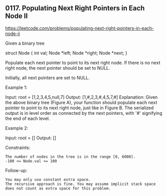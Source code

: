 ## 0117. Populating Next Right Pointers in Each Node II

https://leetcode.com/problems/populating-next-right-pointers-in-each-node-ii

Given a binary tree

struct Node {
int val;
Node *left;
Node *right;
Node \*next;
}

Populate each next pointer to point to its next right node. If there is no next right node, the next pointer should be set to NULL.

Initially, all next pointers are set to NULL.

Example 1:

Input: root = [1,2,3,4,5,null,7]
Output: [1,#,2,3,#,4,5,7,#]
Explanation: Given the above binary tree (Figure A), your function should populate each next pointer to point to its next right node, just like in Figure B. The serialized output is in level order as connected by the next pointers, with '#' signifying the end of each level.

Example 2:

Input: root = []
Output: []

Constraints:

    The number of nodes in the tree is in the range [0, 6000].
    -100 <= Node.val <= 100

Follow-up:

    You may only use constant extra space.
    The recursive approach is fine. You may assume implicit stack space does not count as extra space for this problem.
